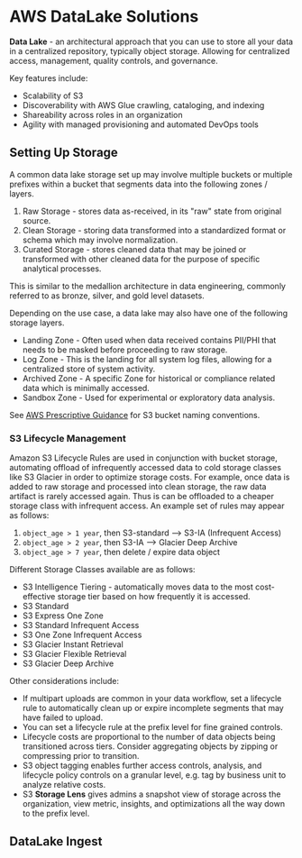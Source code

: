 # AWS DataLake Solutions

**Data Lake** - an architectural approach that you can use to store all your data in a centralized repository, typically object storage. Allowing for centralized access, management, quality controls, and governance.

Key features include:

- Scalability of S3
- Discoverability with AWS Glue crawling, cataloging, and indexing
- Shareability across roles in an organization
- Agility with managed provisioning and automated DevOps tools

## Setting Up Storage

A common data lake storage set up may involve multiple buckets or multiple prefixes within a bucket that segments data into the following zones / layers.

1. Raw Storage - stores data as-received, in its "raw" state from original source.
2. Clean Storage - storing data transformed into a standardized format or schema which may involve normalization.
3. Curated Storage - stores cleaned data that may be joined or transformed with other cleaned data for the purpose of specific analytical processes.

This is similar to the medallion architecture in data engineering, commonly referred to as bronze, silver, and gold level datasets.

Depending on the use case, a data lake may also have one of the following storage layers.

- Landing Zone - Often used when data received contains PII/PHI that needs to be masked before proceeding to raw storage.
- Log Zone - This is the landing for all system log files, allowing for a centralized store of system activity.
- Archived Zone - A specific Zone for historical or compliance related data which is minimally accessed.
- Sandbox Zone - Used for experimental or exploratory data analysis.

See [AWS Prescriptive Guidance](https://docs.aws.amazon.com/prescriptive-guidance/latest/defining-bucket-names-data-lakes/naming-structure-data-layers.html) for S3 bucket naming conventions.

### S3 Lifecycle Management

Amazon S3 Lifecycle Rules are used in conjunction with bucket storage, automating offload of infrequently accessed data to cold storage classes like S3 Glacier in order to optimize storage costs. For example, once data is added to raw storage and processed into clean storage, the raw data artifact is rarely accessed again. Thus is can be offloaded to a cheaper storage class with infrequent access. An example set of rules may appear as follows:

1. `object_age > 1 year`, then S3-standard --> S3-IA (Infrequent Access)
2. `object_age > 2 year`, then S3-IA --> Glacier Deep Archive
3. `object_age > 7 year`, then delete / expire data object

Different Storage Classes available are as follows:

- S3 Intelligence Tiering - automatically moves data to the most cost-effective storage tier based on how frequently it is accessed.
- S3 Standard
- S3 Express One Zone
- S3 Standard Infrequent Access
- S3 One Zone Infrequent Access
- S3 Glacier Instant Retrieval
- S3 Glacier Flexible Retrieval
- S3 Glacier Deep Archive

Other considerations include:

- If multipart uploads are common in your data workflow, set a lifecycle rule to automatically clean up or expire incomplete segments that may have failed to upload.
- You can set a lifecycle rule at the prefix level for fine grained controls.
- Lifecycle costs are proportional to the number of data objects being transitioned across tiers. Consider aggregating objects by zipping or compressing prior to transition.
- S3 object tagging enables further access controls, analysis, and lifecycle policy controls on a granular level, e.g. tag by business unit to analyze relative costs.
- S3 **Storage Lens** gives admins a snapshot view of storage across the organization, view metric, insights, and optimizations all the way down to the prefix level.

## DataLake Ingest

